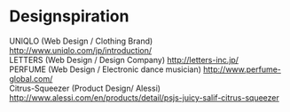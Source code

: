 # Designspiration
UNIQLO (Web Design / Clothing Brand) http://www.uniqlo.com/jp/introduction/  
LETTERS (Web Design / Design Company) http://letters-inc.jp/  
PERFUME (Web Design / Electronic dance musician) http://www.perfume-global.com/  
Citrus-Squeezer (Product Design/ Alessi) http://www.alessi.com/en/products/detail/psjs-juicy-salif-citrus-squeezer
